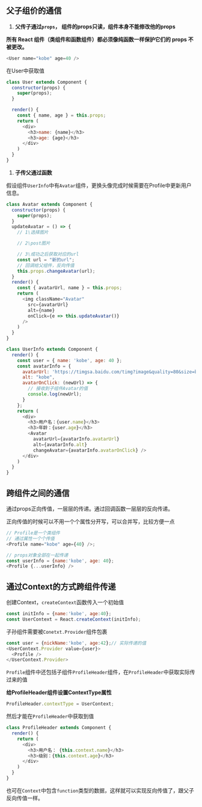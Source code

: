## 父子组价的通信

1. **父传子通过`props`， 组件的props只读，组件本身不能修改他的props**

**所有 React 组件（类组件和函数组件）都必须像纯函数一样保护它们的 props 不被更改。**

```js
<User name="kobe" age=40 />
```

在User中获取值

```js
class User extends Component {
  constructor(props) {
    super(props);
  }

  render() {
    const { name, age } = this.props;
    return (
      <div>
        <h3>name: {name}</h3>
        <h3>age: {age}</h3>
      </div>
    )
  }
}
```



1. **子传父通过函数**

假设组件`UserInfo`中有`Avatar`组件，更换头像完成时候需要在Profile中更新用户信息。

```js
class Avatar extends Component {
  constructor(props) {
    super(props);
  }
  updateAvatar = () => {
    // 1\选择图片

    // 2\post图片

    // 3\成功之后获取对应的url
    const url = "新的url";
    // 回调给父组件，反向传值
    this.props.changeAvatar(url);
  }
  render() {
    const { avatarUrl, name } = this.props;
    return (
      <img className="Avatar"
        src={avatarUrl}
        alt={name}
        onClick={e => this.updateAvatar()}
      />
    )
  }
}

class UserInfo extends Component {
  render() {
    const user = { name: 'kobe', age: 40 };
    const avatarInfo = {
      avatarUrl: 'https://timgsa.baidu.com/timg?image&quality=80&size=b9999_10000&sec=1600940289325&di=55075e8388eb0072621f930b87f4d12e&imgtype=0&src=http%3A%2F%2Fb.hiphotos.baidu.com%2Fzhidao%2Fwh%3D450%2C600%2Fsign%3D3b480bceb07eca80125031e3a413bbeb%2F4d086e061d950a7b8b51e3290ad162d9f3d3c9f3.jpg',
      alt: "kobe",
      avatarOnClick: (newUrl) => {
        // 接收到子组件Avatar的值
        console.log(newUrl);
      }
    };
    return (
      <div>
        <h3>用户名：{user.name}</h3>
        <h3>年龄：{user.age}</h3>
        <Avatar
          avatarUrl={avatarInfo.avatarUrl}
          alt={avatarInfo.alt}
          changeAvatar={avatarInfo.avatarOnClick} />
      </div>
    )
  }
}
```



## 跨组件之间的通信

通过props正向传值，一层层的传递。通过回调函数一层层的反向传递。

正向传值的时候可以不用一个个属性分开写，可以合并写，比较方便一点

```js
// Profile是一个类组件
// 通过属性一个个传值
<Profile name="kobe" age={40} />;

// props对象全部在一起传递
const userInfo = {name:'kobe', age: 40};
<Profile {...userInfo} />
```



## 通过Context的方式跨组件传递

创建Context，`createContext`函数传入一个初始值

```js
const initInfo = {name:'kobe', age:40};
const UserContext = React.createContext(initInfo);
```

子孙组件需要被`Conetxt.Provider`组件包裹

```js
const user = {nickName:'kobe', age:42};// 实际传递的值
<UserContext.Provider value={user}>
  <Profile />
</UserContext.Provider>
```

`Profile`组件中还包括子组件`ProfileHeader`组件，在`ProfileHeader`中获取实际传过来的值

**给ProfileHeader组件设置ContextType属性**

```js
ProfileHeader.contextType = UserContext;
```

然后才能在`ProfileHeader`中获取到值

```js
class ProfileHeader extends Component {
  render() {
    return (
      <div>
        <h3>用户名： {this.context.name}</h3>
        <h3>级别：{this.context.age}</h3>
      </div>
    )
  }
}
```

也可在`Context`中包含`function`类型的数据，这样就可以实现反向传值了，跟父子反向传值一样。